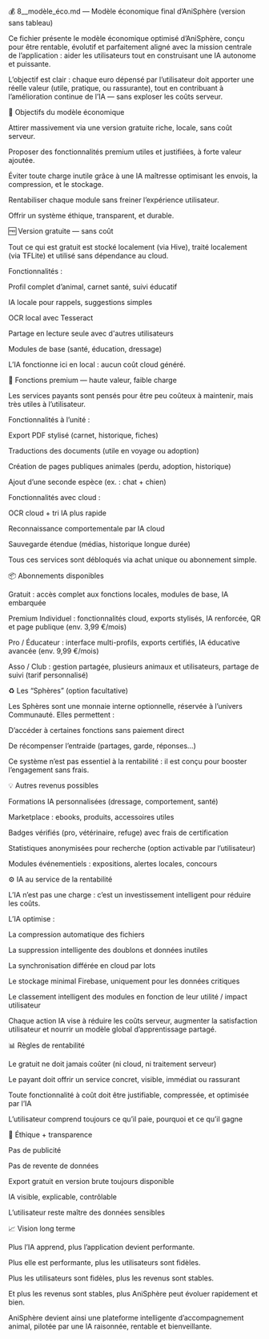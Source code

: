 💰 8__modèle_éco.md — Modèle économique final d’AniSphère (version sans tableau)

Ce fichier présente le modèle économique optimisé d’AniSphère, conçu pour être rentable, évolutif et parfaitement aligné avec la mission centrale de l’application : aider les utilisateurs tout en construisant une IA autonome et puissante.

L’objectif est clair : chaque euro dépensé par l’utilisateur doit apporter une réelle valeur (utile, pratique, ou rassurante), tout en contribuant à l’amélioration continue de l’IA — sans exploser les coûts serveur.

🎯 Objectifs du modèle économique

Attirer massivement via une version gratuite riche, locale, sans coût serveur.

Proposer des fonctionnalités premium utiles et justifiées, à forte valeur ajoutée.

Éviter toute charge inutile grâce à une IA maîtresse optimisant les envois, la compression, et le stockage.

Rentabiliser chaque module sans freiner l’expérience utilisateur.

Offrir un système éthique, transparent, et durable.

🆓 Version gratuite — sans coût

Tout ce qui est gratuit est stocké localement (via Hive), traité localement (via TFLite) et utilisé sans dépendance au cloud.

Fonctionnalités :

Profil complet d’animal, carnet santé, suivi éducatif

IA locale pour rappels, suggestions simples

OCR local avec Tesseract

Partage en lecture seule avec d'autres utilisateurs

Modules de base (santé, éducation, dressage)

L’IA fonctionne ici en local : aucun coût cloud généré.

💎 Fonctions premium — haute valeur, faible charge

Les services payants sont pensés pour être peu coûteux à maintenir, mais très utiles à l’utilisateur.

Fonctionnalités à l’unité :

Export PDF stylisé (carnet, historique, fiches)

Traductions des documents (utile en voyage ou adoption)

Création de pages publiques animales (perdu, adoption, historique)

Ajout d’une seconde espèce (ex. : chat + chien)

Fonctionnalités avec cloud :

OCR cloud + tri IA plus rapide

Reconnaissance comportementale par IA cloud

Sauvegarde étendue (médias, historique longue durée)

Tous ces services sont débloqués via achat unique ou abonnement simple.

📦 Abonnements disponibles

Gratuit : accès complet aux fonctions locales, modules de base, IA embarquée

Premium Individuel : fonctionnalités cloud, exports stylisés, IA renforcée, QR et page publique (env. 3,99 €/mois)

Pro / Éducateur : interface multi-profils, exports certifiés, IA éducative avancée (env. 9,99 €/mois)

Asso / Club : gestion partagée, plusieurs animaux et utilisateurs, partage de suivi (tarif personnalisé)

♻️ Les “Sphères” (option facultative)

Les Sphères sont une monnaie interne optionnelle, réservée à l’univers Communauté. Elles permettent :

D’accéder à certaines fonctions sans paiement direct

De récompenser l’entraide (partages, garde, réponses…)

Ce système n’est pas essentiel à la rentabilité : il est conçu pour booster l’engagement sans frais.

💡 Autres revenus possibles

Formations IA personnalisées (dressage, comportement, santé)

Marketplace : ebooks, produits, accessoires utiles

Badges vérifiés (pro, vétérinaire, refuge) avec frais de certification

Statistiques anonymisées pour recherche (option activable par l’utilisateur)

Modules événementiels : expositions, alertes locales, concours

⚙️ IA au service de la rentabilité

L’IA n’est pas une charge : c’est un investissement intelligent pour réduire les coûts.

L’IA optimise :

La compression automatique des fichiers

La suppression intelligente des doublons et données inutiles

La synchronisation différée en cloud par lots

Le stockage minimal Firebase, uniquement pour les données critiques

Le classement intelligent des modules en fonction de leur utilité / impact utilisateur

Chaque action IA vise à réduire les coûts serveur, augmenter la satisfaction utilisateur et nourrir un modèle global d’apprentissage partagé.

📊 Règles de rentabilité

Le gratuit ne doit jamais coûter (ni cloud, ni traitement serveur)

Le payant doit offrir un service concret, visible, immédiat ou rassurant

Toute fonctionnalité à coût doit être justifiable, compressée, et optimisée par l’IA

L’utilisateur comprend toujours ce qu’il paie, pourquoi et ce qu’il gagne

🔐 Éthique + transparence

Pas de publicité

Pas de revente de données

Export gratuit en version brute toujours disponible

IA visible, explicable, contrôlable

L’utilisateur reste maître des données sensibles

📈 Vision long terme

Plus l’IA apprend, plus l’application devient performante.

Plus elle est performante, plus les utilisateurs sont fidèles.

Plus les utilisateurs sont fidèles, plus les revenus sont stables.

Et plus les revenus sont stables, plus AniSphère peut évoluer rapidement et bien.

AniSphère devient ainsi une plateforme intelligente d’accompagnement animal, pilotée par une IA raisonnée, rentable et bienveillante.

